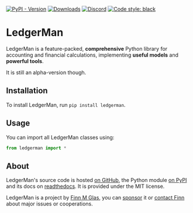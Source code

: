 [![PyPI - Version][pypi-version-badge]][pypi]
[![Downloads][pepi-downloads-badge]][pepy tech]
[![Discord][discord-badge]][discord]
[![Code style: black][code-black-badge]][code-black]

# LedgerMan

LedgerMan is a feature-packed, **comprehensive** Python library for accounting and financial calculations, implementing **useful models** and **powerful tools**.

It is still an alpha-version though.

## Installation

To install LedgerMan, run `pip install ledgerman`.

## Usage

You can import all LedgerMan classes using:

```python
from ledgerman import *
```

## About

LedgerMan's source code is hosted [on GitHub](https://github.com/finnmglas/LedgerMan), the Python module [on PyPI][pypi] and its docs on [readthedocs](https://ledgerman.readthedocs.io). It is provided under the MIT license.

LedgerMan is a project by [Finn M Glas][website], you can [sponsor] it or [contact Finn][contact] about major issues or cooperations.

<!-- Finns owned media -->
  [contact]: https://contact.finnmglas.com
  [sponsor]: https://sponsor.finnmglas.com
  [website]: https://www.finnmglas.com

<!-- Community -->
  [discord]: https://discord.com/invite/BsZXaur
  [discord-badge]: https://img.shields.io/badge/discord-join%20chat-000

<!-- GitHub related -->

  [joingh]: https://github.com/join
  [newissue]: https://github.com/finnmglas/ledgerman/issues/new/choose
  [fork]: https://github.com/finnmglas/ledgerman/fork
  [star]: https://github.com/finnmglas/ledgerman/stargazers
  [shield-star]: https://img.shields.io/github/stars/finnmglas/LedgerMan?label=Star&style=social

  [shield-fork]: https://img.shields.io/github/forks/finnmglas/LedgerMan?label=Fork&style=social

<!-- Python Package -->
  [pypi]: https://pypi.org/project/ledgerman/
  [pypi-version-badge]: https://img.shields.io/pypi/v/ledgerman?color=000

  [pepy tech]: https://pepy.tech/project/ledgerman
  [pepi-downloads-badge]: https://img.shields.io/badge/dynamic/json?style=flat&color=000&maxAge=10800&label=downloads&query=%24.total_downloads&url=https%3A%2F%2Fapi.pepy.tech%2Fapi%2Fprojects%2Fledgerman

  [code-black]: https://github.com/psf/black
  [code-black-badge]: https://img.shields.io/badge/code%20style-black-000000.svg

<!-- Legal -->
  [MIT]: https://choosealicense.com/licenses/mit/
